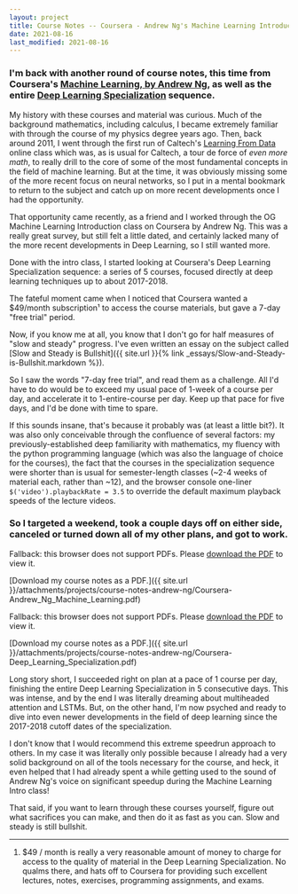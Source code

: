 ```yaml
---
layout: project
title: Course Notes -- Coursera - Andrew Ng's Machine Learning Introduction and Deep Learning Specialization
date: 2021-08-16
last_modified: 2021-08-16
---
```


### I'm back with another round of course notes, this time from Coursera's [Machine Learning, by Andrew Ng](https://www.coursera.org/learn/machine-learning), as well as the entire [Deep Learning Specialization](https://www.coursera.org/specializations/deep-learning) sequence.

My history with these courses and material was curious. Much of the background mathematics, including calculus, I became extremely familiar with through the course of my physics degree years ago. Then, back around 2011, I went through the first run of Caltech's [Learning From Data](https://home.work.caltech.edu/telecourse.html) online class which was, as is usual for Caltech, a tour de force of *even more math*, to really drill to the core of some of the most fundamental concepts in the field of machine learning. But at the time, it was obviously missing some of the more recent focus on neural networks, so I put in a mental bookmark to return to the subject and catch up on more recent developments once I had the opportunity.

That opportunity came recently, as a friend and I worked through the OG Machine Learning Introduction class on Coursera by Andrew Ng. This was a really great survey, but still felt a little dated, and certainly lacked many of the more recent developments in Deep Learning, so I still wanted more.

Done with the intro class, I started looking at Coursera's Deep Learning Specialization sequence: a series of 5 courses, focused directly at deep learning techniques up to about 2017-2018.

The fateful moment came when I noticed that Coursera wanted a $49/month subscription¹ to access the course materials, but gave a 7-day "free trial" period.

Now, if you know me at all, you know that I don't go for half measures of "slow and steady" progress. I've even written an essay on the subject called [Slow and Steady is Bullshit]({{ site.url }}{% link _essays/Slow-and-Steady-is-Bullshit.markdown %}).

So I saw the words "7-day free trial", and read them as a challenge. All I'd have to do would be to exceed my usual pace of 1-week of a course per day, and accelerate it to 1-entire-course per day. Keep up that pace for five days, and I'd be done with time to spare.

If this sounds insane, that's because it probably was (at least a little bit?). It was also only conceivable through the confluence of several factors: my previously-established deep familiarity with mathematics, my fluency with the python programming language (which was also the language of choice for the courses), the fact that the courses in the specialization sequence were shorter than is usual for semester-length classes (~2-4 weeks of material each, rather than ~12), and the browser console one-liner `$('video').playbackRate = 3.5` to override the default maximum playback speeds of the lecture videos.

### So I targeted a weekend, took a couple days off on either side, canceled or turned down all of my other plans, and got to work.

<object data="{{ site.url }}/attachments/projects/course-notes-andrew-ng/Coursera-Andrew_Ng_Machine_Learning.pdf" type="application/pdf" style="min-height:30vh;width:100%">Fallback: this browser does not support PDFs. Please <a href="{{ site.url }}/attachments/projects/course-notes-andrew-ng/Coursera-Andrew_Ng_Machine_Learning.pdf">download the PDF</a> to view it.
</object>

[Download my course notes as a PDF.]({{ site.url }}/attachments/projects/course-notes-andrew-ng/Coursera-Andrew_Ng_Machine_Learning.pdf)

<object data="{{ site.url }}/attachments/projects/course-notes-andrew-ng/Coursera-Deep_Learning_Specialization.pdf" type="application/pdf" style="min-height:100vh;width:100%">Fallback: this browser does not support PDFs. Please <a href="{{ site.url }}/attachments/projects/course-notes-andrew-ng/Coursera-Deep_Learning_Specialization.pdf">download the PDF</a> to view it.
</object>

[Download my course notes as a PDF.]({{ site.url }}/attachments/projects/course-notes-andrew-ng/Coursera-Deep_Learning_Specialization.pdf)

Long story short, I succeeded right on plan at a pace of 1 course per day, finishing the entire Deep Learning Specialization in 5 consecutive days. This was intense, and by the end I was literally dreaming about multiheaded attention and LSTMs. But, on the other hand, I'm now psyched and ready to dive into even newer developments in the field of deep learning since the 2017-2018 cutoff dates of the specialization.

I don't know that I would recommend this extreme speedrun approach to others. In my case it was literally only possible because I already had a very solid background on all of the tools necessary for the course, and heck, it even helped that I had already spent a while getting used to the sound of Andrew Ng's voice on significant speedup during the Machine Learning Intro class!

That said, if you want to learn through these courses yourself, figure out what sacrifices you can make, and then do it as fast as you can. Slow and steady is still bullshit.

---

1. $49 / month is really a very reasonable amount of money to charge for access to the quality of material in the Deep Learning Specialization. No qualms there, and hats off to Coursera for providing such excellent lectures, notes, exercises, programming assignments, and exams.
